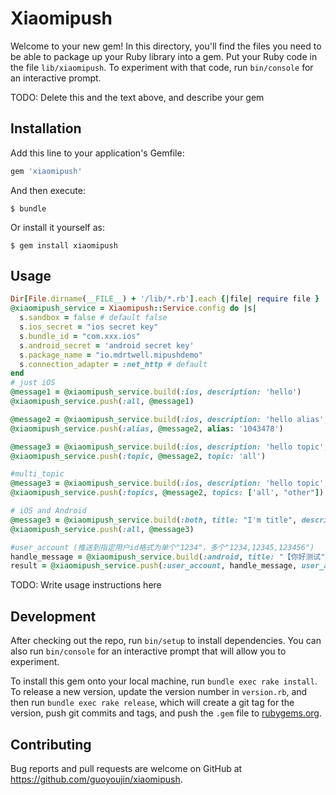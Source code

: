# Xiaomipush

Welcome to your new gem! In this directory, you'll find the files you need to be able to package up your Ruby library into a gem. Put your Ruby code in the file `lib/xiaomipush`. To experiment with that code, run `bin/console` for an interactive prompt.

TODO: Delete this and the text above, and describe your gem

## Installation

Add this line to your application's Gemfile:

```ruby
gem 'xiaomipush'
```

And then execute:

    $ bundle

Or install it yourself as:

    $ gem install xiaomipush

## Usage
```ruby
Dir[File.dirname(__FILE__) + '/lib/*.rb'].each {|file| require file }
@xiaomipush_service = Xiaomipush::Service.config do |s|
  s.sandbox = false # default false
  s.ios_secret = "ios secret key"
  s.bundle_id = "com.xxx.ios"
  s.android_secret = 'android secret key'
  s.package_name = "io.mdrtwell.mipushdemo"
  s.connection_adapter = :net_http # default
end
# just iOS
@message1 = @xiaomipush_service.build(:ios, description: 'hello')
@xiaomipush_service.push(:all, @message1)

@message2 = @xiaomipush_service.build(:ios, description: 'hello alias', extra: {pid: 111})
@xiaomipush_service.push(:alias, @message2, alias: '1043478')

@message3 = @xiaomipush_service.build(:ios, description: 'hello topic', extra: {pid: 111})
@xiaomipush_service.push(:topic, @message2, topic: 'all')

#multi_topic
@message3 = @xiaomipush_service.build(:ios, description: 'hello topic', extra: {pid: 111})
@xiaomipush_service.push(:topics, @message2, topics: ['all', "other"])

# iOS and Android
@message3 = @xiaomipush_service.build(:both, title: "I'm title", description: 'push to iOS and Android client')
@xiaomipush_service.push(:all, @message3)

#user_account (推送到指定用户id格式为单个"1234"，多个"1234,12345,123456")
handle_message = @xiaomipush_service.build(:android, title: "【你好测试", description: "测试", notify_id: 0, :pass_through => "jsdnnsd", extra:{notify_effect: 1, intent_uri: 'com.test.SplashActivity'})
result = @xiaomipush_service.push(:user_account, handle_message, user_account: "123456")

```
TODO: Write usage instructions here

## Development

After checking out the repo, run `bin/setup` to install dependencies. You can also run `bin/console` for an interactive prompt that will allow you to experiment.

To install this gem onto your local machine, run `bundle exec rake install`. To release a new version, update the version number in `version.rb`, and then run `bundle exec rake release`, which will create a git tag for the version, push git commits and tags, and push the `.gem` file to [rubygems.org](https://rubygems.org).

## Contributing

Bug reports and pull requests are welcome on GitHub at https://github.com/guoyoujin/xiaomipush.

